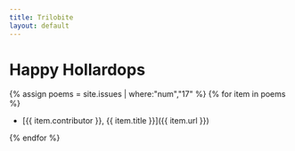 ```yaml
---
title: Trilobite
layout: default
---
```


# Happy Hollardops

{% assign poems = site.issues | where:"num","17" %}
{% for item in poems %}
-   [{{ item.contributor }}, {{ item.title }}]({{ item.url }})

{% endfor %}
